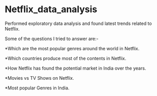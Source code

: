 # Netflix_data_analysis
Performed exploratory data analysis and found latest trends related to Netflix.

Some of the questions I tried to answer are:-

*Which are the most popular genres around the world in Netflix.

*Which countries produce most of the contents in Netflix.

*How Netflix has found the potential market in India over the years.

*Movies vs TV Shows on Netflix.

*Most popular Genres in India.

